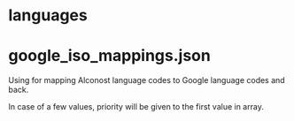 # languages
# google_iso_mappings.json
Using for mapping Alconost language codes to Google language codes and back. <p>
In case of a few values, priority will be given to the first value in array.